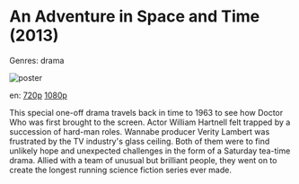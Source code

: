 # An Adventure in Space and Time (2013)

Genres: drama

![poster](http://image.tmdb.org/t/p/w500/dq3nPRRj3OjX0LWSwSAqS4Wozi1.jpg)

en:
  [720p](magnet:?xt=urn:btih:66CE4BCCE3B2163BD3BC0FD5508A65FE1FC6937A&tr=udp://glotorrents.pw:6969/announce&tr=udp://tracker.opentrackr.org:1337/announce&tr=udp://torrent.gresille.org:80/announce&tr=udp://tracker.openbittorrent.com:80&tr=udp://tracker.coppersurfer.tk:6969&tr=udp://tracker.leechers-paradise.org:6969&tr=udp://p4p.arenabg.ch:1337&tr=udp://tracker.internetwarriors.net:1337)
  [1080p](magnet:?xt=urn:btih:4A0C4F66B28258F37D214E55D82A801BE233DF97&tr=udp://glotorrents.pw:6969/announce&tr=udp://tracker.opentrackr.org:1337/announce&tr=udp://torrent.gresille.org:80/announce&tr=udp://tracker.openbittorrent.com:80&tr=udp://tracker.coppersurfer.tk:6969&tr=udp://tracker.leechers-paradise.org:6969&tr=udp://p4p.arenabg.ch:1337&tr=udp://tracker.internetwarriors.net:1337)
  


This special one-off drama travels back in time to 1963 to see how Doctor Who was first brought to the screen.  Actor William Hartnell felt trapped by a succession of hard-man roles. Wannabe producer Verity Lambert was frustrated by the TV industry's glass ceiling. Both of them were to find unlikely hope and unexpected challenges in the form of a Saturday tea-time drama. Allied with a team of unusual but brilliant people, they went on to create the longest running science fiction series ever made.
